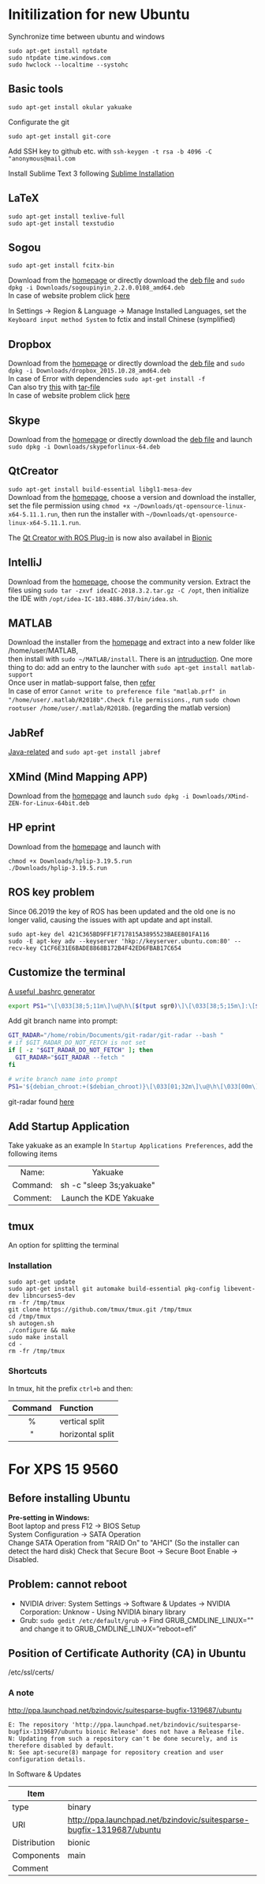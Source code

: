 # Initilization for new Ubuntu

Synchronize time between ubuntu and windows

```
sudo apt-get install nptdate
sudo ntpdate time.windows.com
sudo hwclock --localtime --systohc
```

## Basic tools
```shell
sudo apt-get install okular yakuake
```
Configurate the git
```shell
sudo apt-get install git-core
```
Add SSH key to github etc. with ```ssh-keygen -t rsa -b 4096 -C "anonymous@mail.com```  

Install Sublime Text 3 following [Sublime Installation](https://github.com/robinloujun/Tipps/blob/master/Sublime.md#installation)

## LaTeX

```shell
sudo apt-get install texlive-full
sudo apt-get install texstudio
```

## Sogou

```shell
sudo apt-get install fcitx-bin
```
Download from the [homepage](https://pinyin.sogou.com/linux/?r=pinyin) or directly download the [deb file](http://cdn2.ime.sogou.com/dl/index/1524572264/sogoupinyin_2.2.0.0108_amd64.deb?st=zJbjTyOEj5URSDHKoqOZ3A&e=1539533248&fn=sogoupinyin_2.2.0.0108_amd64.deb) and ```sudo dpkg -i Downloads/sogoupinyin_2.2.0.0108_amd64.deb```    
In case of website problem click [here](https://github.com/robinloujun/Tipps/blob/master/Files/sogoupinyin_2.2.0.0108_amd64.deb?raw=true)

In Settings -> Region & Language -> Manage Installed Languages, set the `Keyboard input method System` to fctix and install Chinese (symplified)

## Dropbox

Download from the [homepage](https://www.dropbox.com/de/install-linux) or directly download the [deb file](https://www.dropbox.com/download?dl=packages/ubuntu/dropbox_2015.10.28_amd64.deb) and ```sudo dpkg -i Downloads/dropbox_2015.10.28_amd64.deb```  
In case of Error with dependencies ```sudo apt-get install -f```  
Can also try [this](https://www.dropbox.com/de/help/desktop-web/linux-commands) with [tar-file](https://github.com/robinloujun/Tipps/blob/master/Files/nautilus-dropbox-1.6.2.tar.bz2)  
In case of website problem click [here](https://github.com/robinloujun/Tipps/blob/master/Files/dropbox_2015.10.28_amd64.deb?raw=true)

## Skype

Download from the [homepage](https://www.skype.com/en/get-skype/) or directly download the [deb file](https://go.skype.com/skypeforlinux-64.deb) and launch ```sudo dpkg -i Downloads/skypeforlinux-64.deb```

## QtCreator

`sudo apt-get install build-essential libgl1-mesa-dev`  
Download from the [homepage](http://download.qt.io/official_releases/qt/), choose a version and download the installer, set  the file permission using `chmod +x ~/Downloads/qt-opensource-linux-x64-5.11.1.run`, then run the installer with `~/Downloads/qt-opensource-linux-x64-5.11.1.run`.

The [Qt Creator with ROS Plug-in](https://ros-qtc-plugin.readthedocs.io/en/latest/index.html) is now also availabel in [Bionic](https://qtcreator-ros.datasys.swri.edu/downloads/installers/bionic/qtcreator-ros-bionic-latest-online-installer.run)

## IntelliJ

Download from the [homepage](https://www.jetbrains.com/idea/download/index.html#section=linux), choose the community version. Extract the files using ```sudo tar -zxvf ideaIC-2018.3.2.tar.gz -C /opt```, then initialize the IDE with ```/opt/idea-IC-183.4886.37/bin/idea.sh```.

## MATLAB

Download the installer from the [homepage](https://de.mathworks.com/downloads/web_downloads) and extract into a new folder like /home/user/MATLAB,   
then install with ```sudo ~/MATLAB/install```. There is an [intruduction](https://de.mathworks.com/help/install/ug/install-mathworks-software.html).
One more thing to do: add an entry to the launcher with ```sudo apt-get install matlab-support```    
Once user in matlab-support false, then [refer](https://de.mathworks.com/matlabcentral/answers/98599-why-will-matlab-not-start-up-properly-on-my-linux-or-unix-based-system)  
In case of error ```Cannot write to preference file "matlab.prf" in "/home/user/.matlab/R2018b".Check file permissions.```, run ```sudo chown rootuser /home/user/.matlab/R2018b```. (regarding the matlab version)

## JabRef

[Java-related](http://help.jabref.org/en/Installation#verify-java-installation) and `sudo apt-get install jabref`

## XMind (Mind Mapping APP)
Download from the [homepage](https://www.xmind.net/download/) and launch ```sudo dpkg -i Downloads/XMind-ZEN-for-Linux-64bit.deb```

## HP eprint
Download from the [homepage](https://developers.hp.com/hp-linux-imaging-and-printing/gethplip) and launch with
```shell
chmod +x Downloads/hplip-3.19.5.run
./Downloads/hplip-3.19.5.run
```

## ROS key problem

Since 06.2019 the key of ROS has been updated and the old one is no longer valid, causing the issues with apt update and apt install.

```shell
sudo apt-key del 421C365BD9FF1F717815A3895523BAEEB01FA116
sudo -E apt-key adv --keyserver 'hkp://keyserver.ubuntu.com:80' --recv-key C1CF6E31E6BADE8868B172B4F42ED6FBAB17C654
```

## Customize the terminal
[A useful .bashrc generator](http://bashrcgenerator.com/)

```bash
export PS1="\[\033[38;5;11m\]\u@\h\[$(tput sgr0)\]\[\033[38;5;15m\]:\[$(tput sgr0)\]\[\033[38;5;46m\]\w\[$(tput sgr0)\]\[\033[38;5;10m\]:\[$(tput sgr0)\]\[\033[38;5;15m\] \[$(tput sgr0)\]"
```

Add git branch name into prompt:
```bash
GIT_RADAR="/home/robin/Documents/git-radar/git-radar --bash "
# if $GIT_RADAR_DO_NOT_FETCH is not set
if [ -z "$GIT_RADAR_DO_NOT_FETCH" ]; then
  GIT_RADAR="$GIT_RADAR --fetch "
fi

# write branch name into prompt
PS1='${debian_chroot:+($debian_chroot)}\[\033[01;32m\]\u@\h\[\033[00m\]:\[\033[01;34m\]\w\[\033[00m\]\[\033[0;32m\]$($GIT_RADAR) \[\033[1;30m\]$\[\033[00m\] '
```
git-radar found [here](/git-radar)

## Add Startup Application

Take yakuake as an example
In `Startup Applications Preferences`, add the following items

|||
|:--:|:--:|
|Name:|Yakuake|
|Command:|sh -c "sleep 3s;yakuake"|
|Comment:|Launch the KDE Yakuake|

## tmux
An option for splitting the terminal
### Installation

```
sudo apt-get update
sudo apt-get install git automake build-essential pkg-config libevent-dev libncurses5-dev
rm -fr /tmp/tmux
git clone https://github.com/tmux/tmux.git /tmp/tmux
cd /tmp/tmux
sh autogen.sh
./configure && make
sudo make install
cd -
rm -fr /tmp/tmux
```

### Shortcuts

In tmux, hit the prefix `ctrl+b` and then:

<center>
  
  |Command|Function|
  |:---:|:---|
  |% | vertical split|
  |" | horizontal split|

</center>

# For XPS 15 9560

## Before installing Ubuntu
**Pre-setting in Windows:**      
Boot laptop and press F12 -> BIOS Setup    
System Configuration -> SATA Operation    
Change SATA Operation from "RAID On" to "AHCI" (So the installer can detect the hard disk)
Check that Secure Boot -> Secure Boot Enable -> Disabled.

## Problem: cannot reboot

- NVIDIA driver: System Settings -> Software & Updates -> NVIDIA Corporation: Unknow - Using NVIDIA binary library
- Grub: `sudo gedit /etc/default/grub` -> Find GRUB_CMDLINE_LINUX="" and change it to GRUB_CMDLINE_LINUX=”reboot=efi”

## Position of Certificate Authority (CA) in Ubuntu
/etc/ssl/certs/

### A note
http://ppa.launchpad.net/bzindovic/suitesparse-bugfix-1319687/ubuntu
```shell
E: The repository 'http://ppa.launchpad.net/bzindovic/suitesparse-bugfix-1319687/ubuntu bionic Release' does not have a Release file.
N: Updating from such a repository can't be done securely, and is therefore disabled by default.
N: See apt-secure(8) manpage for repository creation and user configuration details.
```
In Software & Updates

|Item||
|--|--|
|type|binary|
|URI|http://ppa.launchpad.net/bzindovic/suitesparse-bugfix-1319687/ubuntu|
|Distribution|bionic|
|Components|main|
|Comment||
